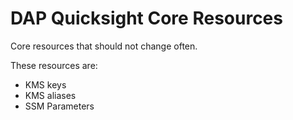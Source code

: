 # DAP Quicksight Core Resources

Core resources that should not change often.

These resources are:

- KMS keys
- KMS aliases
- SSM Parameters
